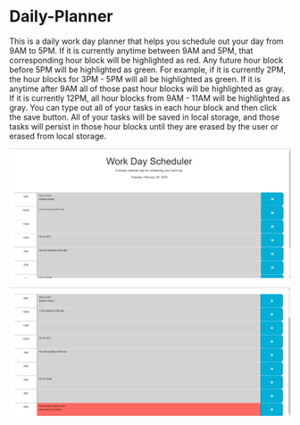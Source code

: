 # Daily-Planner

This is a daily work day planner that helps you schedule out your day from 9AM to 5PM. If it is currently anytime between 9AM and 5PM, that corresponding hour block will be highlighted as red. Any future hour block before 5PM will be highlighted as green. For example, if it is currently 2PM, the hour blocks for 3PM - 5PM will all be highlighted as green. If it is anytime after 9AM all of those past hour blocks will be highlighted as gray. If it is currently 12PM, all hour blocks from 9AM - 11AM will be highlighted as gray. You can type out all of your tasks in each hour block and then click the save button. All of your tasks will be saved in local storage, and those tasks will persist in those hour blocks until they are erased by the user or erased from local storage.

![Alt text](<./assets/Screenshot%20(35).png>)

![Alt text](<./assets/Screenshot%20(36).png>)
